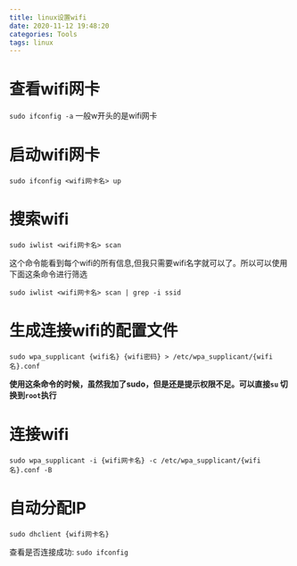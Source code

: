 ```yaml
---
title: linux设置wifi
date: 2020-11-12 19:48:20
categories: Tools
tags: linux
---
```


# 查看wifi网卡

```sudo ifconfig -a```
一般w开头的是wifi网卡

# 启动wifi网卡

```sudo ifconfig <wifi网卡名> up```

# 搜索wifi

```sudo iwlist <wifi网卡名> scan```

这个命令能看到每个wifi的所有信息,但我只需要wifi名字就可以了。所以可以使用下面这条命令进行筛选

```sudo iwlist <wifi网卡名> scan | grep -i ssid```

# 生成连接wifi的配置文件

```sudo wpa_supplicant {wifi名} {wifi密码} > /etc/wpa_supplicant/{wifi名}.conf```

**使用这条命令的时候，虽然我加了sudo，但是还是提示权限不足。可以直接`su` 切换到`root`执行**

# 连接wifi

```sudo wpa_supplicant -i {wifi网卡名} -c /etc/wpa_supplicant/{wifi名}.conf -B```

# 自动分配IP

```sudo dhclient {wifi网卡名}```

查看是否连接成功: `sudo ifconfig`



